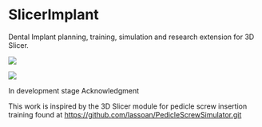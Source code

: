 # SlicerImplant
Dental Implant planning, training, simulation and research extension for 3D Slicer.

![](Images/10x3mm-in.jpeg)

![](Images/10x3mm.jpeg)

In development stage
Acknowledgment

This work is inspired by the 3D Slicer module for pedicle screw insertion
training found at  https://github.com/lassoan/PedicleScrewSimulator.git
